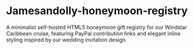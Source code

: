 # Jamesandolly-honeymoon-registry
A minimalist self-hosted HTML5 honeymoon gift registry for our Windstar Caribbean cruise, featuring PayPal contribution links and elegant inline styling inspired by our wedding invitation design.

